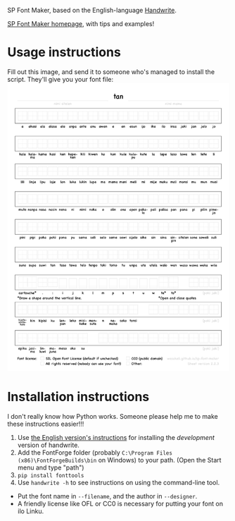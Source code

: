 SP Font Maker, based on the English-language [Handwrite](https://github.com/builtree/handwrite).

[SP Font Maker homepage](https://wasokeli.github.io/sp-font-maker/), with tips and examples!

# Usage instructions

Fill out this image, and send it to someone who's managed to install the script. They'll give you your font file:
![template with an empty box for all the sitelen pona](https://github.com/KelseyHigham/handwrite/blob/dev/template.png?raw=true)

# Installation instructions

I don't really know how Python works. Someone please help me to make these instructions easier!!!

1. Use [the English version's instructions](https://www.builtree.org/handwrite/contributing/) for installing the *development* version of handwrite.
2. Add the FontForge folder (probably `C:\Program Files (x86)\FontForgeBuilds\bin` on Windows) to your path. (Open the Start menu and type "path")
3. `pip install fonttools`
4. Use `handwrite -h` to see instructions on using the command-line tool.
  - Put the font name in `--filename`, and the author in `--designer`.
  - A friendly license like OFL or CC0 is necessary for putting your font on ilo Linku.